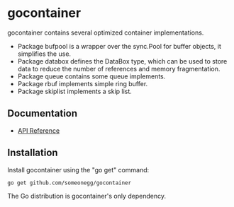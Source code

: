 # gocontainer
gocontainer contains several optimized container implementations.

* Package bufpool is a wrapper over the sync.Pool for buffer objects, it simplifies the use.
* Package databox defines the DataBox type, which can be used to store data to reduce the number of references and memory fragmentation.
* Package queue contains some queue implements.
* Package rbuf implements simple ring buffer.
* Package skiplist implements a skip list.

Documentation
-------------

- [API Reference](http://godoc.org/github.com/someonegg/gocontainer)

Installation
------------

Install gocontainer using the "go get" command:

    go get github.com/someonegg/gocontainer

The Go distribution is gocontainer's only dependency.
